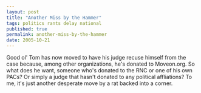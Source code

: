 ```yaml
---
layout: post
title: "Another Miss by the Hammer"
tags: politics rants delay national
published: true
permalink: another-miss-by-the-hammer
date: 2005-10-21
---
```


Good ol' Tom has now moved to have his judge recuse himself from the case because, among other organizations, he's donated to Moveon.org.  So what does he want, someone who's donated to the RNC or one of his own PACs?  Or simply a judge that hasn't donated to any political affliations?  To me, it's just another desperate move by a rat backed into a corner.
